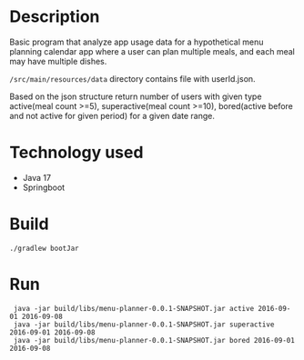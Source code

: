 # Description
Basic program that analyze app usage data for a hypothetical menu planning calendar app where  a user can plan multiple meals, and each meal may have multiple dishes.  

`/src/main/resources/data` directory contains file with userId.json.   

Based on the json structure return number of users with given type active(meal count >=5), superactive(meal count >=10), bored(active before and not active for given period) for a given date range.

# Technology used
- Java 17
- Springboot

# Build
``` 
./gradlew bootJar 
```

# Run 
``` 
 java -jar build/libs/menu-planner-0.0.1-SNAPSHOT.jar active 2016-09-01 2016-09-08
 java -jar build/libs/menu-planner-0.0.1-SNAPSHOT.jar superactive 2016-09-01 2016-09-08
 java -jar build/libs/menu-planner-0.0.1-SNAPSHOT.jar bored 2016-09-01 2016-09-08
```
